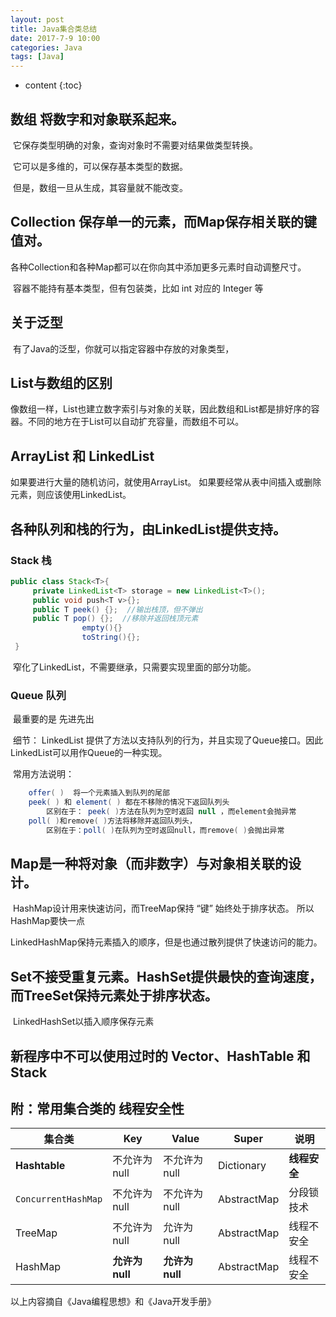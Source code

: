 ```yaml
---
layout: post
title: Java集合类总结
date: 2017-7-9 10:00
categories: Java
tags: [Java]
---
```


* content
{:toc}
## 数组 将数字和对象联系起来。

​    它保存类型明确的对象，查询对象时不需要对结果做类型转换。

​    它可以是多维的，可以保存基本类型的数据。

​    但是，数组一旦从生成，其容量就不能改变。

## Collection 保存单一的元素，而Map保存相关联的键值对。

​    各种Collection和各种Map都可以在你向其中添加更多元素时自动调整尺寸。

​    容器不能持有基本类型，但有包装类，比如 int 对应的 Integer 等

## 关于泛型

​      有了Java的泛型，你就可以指定容器中存放的对象类型，

## List与数组的区别

像数组一样，List也建立数字索引与对象的关联，因此数组和List都是排好序的容器。不同的地方在于List可以自动扩充容量，而数组不可以。

## ArrayList 和 LinkedList

如果要进行大量的随机访问，就使用ArrayList。  如果要经常从表中间插入或删除元素，则应该使用LinkedList。

## 各种队列和栈的行为，由LinkedList提供支持。

###    Stack 栈

   ```java
 public class Stack<T>{   
        private LinkedList<T> storage = new LinkedList<T>();
        public void push<T v>{};
        public T peek() {};  //输出栈顶，但不弹出
        public T pop() {};  //移除并返回栈顶元素
                   empty(){}
                   toString(){};
    }
   ```



​    窄化了LinkedList，不需要继承，只需要实现里面的部分功能。

###  Queue 队列

​     最重要的是 先进先出

​    细节： LinkedList 提供了方法以支持队列的行为，并且实现了Queue接口。因此LinkedList可以用作Queue的一种实现。

​    常用方法说明：

```java
	offer( )  将一个元素插入到队列的尾部
    peek( ) 和 element( ) 都在不移除的情况下返回队列头
        区别在于： peek( )方法在队列为空时返回 null ，而element会抛异常
    poll( )和remove( )方法将移除并返回队列头，
        区别在于：poll( )在队列为空时返回null，而remove( )会抛出异常
```





## Map是一种将对象（而非数字）与对象相关联的设计。 

​    HashMap设计用来快速访问，而TreeMap保持 “键” 始终处于排序状态。  所以HashMap要快一点

​    LinkedHashMap保持元素插入的顺序，但是也通过散列提供了快速访问的能力。

## Set不接受重复元素。HashSet提供最快的查询速度，而TreeSet保持元素处于排序状态。

​    LinkedHashSet以插入顺序保存元素

## 新程序中不可以使用过时的 Vector、HashTable 和 Stack

## 附：常用集合类的 线程安全性

| 集合类                 | Key          | Value        | Super       | 说明       |
| ------------------- | ------------ | ------------ | ----------- | -------- |
| **Hashtable**       | 不允许为 null    | 不允许为 null    | Dictionary  | **线程安全** |
| `ConcurrentHashMap` | 不允许为 null    | 不允许为 null    | AbstractMap | 分段锁技术    |
| TreeMap             | 不允许为 null    | 允许为 null     | AbstractMap | 线程不安全    |
| HashMap             | **允许为 null** | **允许为 null** | AbstractMap | 线程不安全    |

以上内容摘自《Java编程思想》和《Java开发手册》